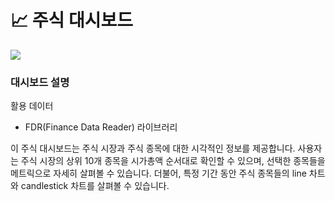 # 📈 주식 대시보드 


![](https://github.com/Streamlit-Guide-Web-App-Development/StockMarket_Dashboard/blob/main/stockmarket-dashboard-streamlit-app.png)


### 대시보드 설명
활용 데이터 

- FDR(Finance Data Reader) 라이브러리

이 주식 대시보드는 주식 시장과 주식 종목에 대한 시각적인 정보를 제공합니다. 사용자는 주식 시장의 상위 10개 종목을 시가총액 순서대로 확인할 수 있으며, 선택한 종목들을 메트릭으로 자세히 살펴볼 수 있습니다. 더불어, 특정 기간 동안 주식 종목들의 line 차트와 candlestick 차트를 살펴볼 수 있습니다.
